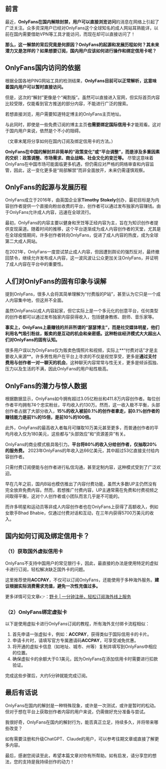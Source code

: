 ## 前言

最近，**OnlyFans在国内解除封禁，用户可以直接浏览访问**的消息在网络上引起了广泛关注。众多资深用户已经对OnlyFans这个全球知名的成人网站耳熟能详，以前在国内需要借助VPN等工具才能访问，而现在却可以直接访问了！

**那么，这一解禁的背后究竟是何原因？OnlyFans的起源和发展历程如何？其未来潜力又是怎样的？如果想要订阅，国内用户应该如何进行操作和绑定信用卡呢？**

## OnlyFans国内访问的依据

根据全国各地PING网站工具的检测结果，**OnlyFans目前可以正常解析，这意味着国内用户可以暂时直接访问。**

但是，这次的“解封”更像是个“阉割版”。虽然可以直接进入官网，但实际首页内容比较受限，仅能看到官方推送的部分内容，不能进行广泛的搜索。

若想直接浏览，用户需要知道特定博主的OnlyFans主页地址。

与此同时，即使是一些免费订阅的博主主页**也需要绑定国际信用卡**才能观看。这对于国内用户来说，依然是个不小的阻碍。

（文章末尾将分享如何在国内订阅及绑定信用卡的方法。）

**OnlyFans在中国的解封并非简单的“政策变化”或“平台调整”，而是涉及多重因素的交织：政策调整、市场需求、商业战略、社会文化的变迁等。** 尽管这意味着OnlyFans在中国市场可能面临更多机遇，但仍需应对严格的网络审查和内容监管，因此，这一变化更多是“局部解禁”而非全面放开，未来仍需谨慎观察。

## OnlyFans的起源与发展历程

OnlyFans成立于2016年，由英国企业家**Timothy Stokely**创办，最初目标是为内容创作者提供一个直接向粉丝收费的平台，创作者可以通过发布独家内容赚钱。由于OnlyFans允许成人内容，迅速在全球流行。

最初，OnlyFans的内容主要以健身和烹饪等正经内容为主，旨在为知识创作者提供变现渠道。随着时间的推移，这个平台逐渐成为成人内容创作者的天堂，尤其是在全球疫情期间，许多创作者转向OnlyFans，促进了成人内容的热度，成为全球第二大成人网站。

在2021年，OnlyFans一度尝试禁止成人内容，但因遭到舆论的强烈反对，最终撤回禁令，继续允许发布成人内容，这一波风波让公众更加关注OnlyFans，并证明了成人内容在平台中的重要性。

## 人们对OnlyFans的固有印象与误解

提到OnlyFans，很多人会将其简单理解为“付费版的P站”，甚至认为它只是一个成人内容集中地，但这并不全面。

虽然OnlyFans以成人内容起家，但它实际上是一个多元化的创意平台，任何类型的创作者都可以通过发布独家内容获得收入，包括健身教练、厨师、音乐家等。

**事实上，OnlyFans上最赚钱的并非所谓的“瑟瑟博主”，而是社交媒体明星，他们利用名气吸引粉丝，贩卖的是互动的机会和亲密感。这种粉丝经济模式大大超出人们对OnlyFans的固有认知。**

很多用户误以为OnlyFans仅为贩卖色情照片和视频，实际上**“付费对话”才是主要收入来源**。许多男性用户在平台上寻求的不仅是视觉享受，更多是**通过支付费用与创作者一对一聊天的机会**。这种聊天内容常常与性无关，更多是倾诉孤独、压力以及生活的不满，因此OnlyFans的用户粘性极高。

## OnlyFans的潜力与惊人数据

根据数据显示，OnlyFans如今拥有超过3.05亿粉丝和411.8万内容创作者。每位创作者平均拥有74个忠实粉丝，平均收入约130万。然而，这一收入极不平衡，头部创作者占据了大部分收入，**15%的收入被前0.1%的创作者拿走，前0.1%创作者的赚钱能力是前1%的15倍，是前10%的100倍。**

此外，OnlyFans的最高收入者每月可赚取10万美元甚至更多，而普通创作者的平均月收入仅为180美元，这些都与“头部效应”和“资源差异”有关。

OnlyFans的商业模式极具吸引力。**平台将80%的收入分给创作者，仅抽取20%的服务费。** 2023年OnlyFans的年收入达66亿美元，其中超过53亿直接支付给内容创作者。

只需付费订阅便能与创作者进行私信沟通，甚至定制内容，这种模式受到了广泛欢迎。

早在几年之前，国内B站也模仿推出了内容付费功能，虽然大多数UP主仍然没有完全放弃免费内容。然而，若想推广付费内容，UP主通常需在免费和付费视频之间取得平衡，这对个人创作者或小团队而言几乎是不可能的。

而许多明星和运动员等非成人内容创作者也在OnlyFans上获得了高额收入，例如女歌手Bhad Bhabie，仅通过付费对话和互动，在三年内获得5700万美元的收入。

## 国内如何订阅及绑定信用卡？

### （1）获取国外虚拟信用卡

OnlyFans不支持中国用户的常见银行卡，因此，最直接的办法是使用特定的虚拟卡进行订阅，轻松解决缺乏国外卡的问题。

这里推荐使用**ACCPAY**，不仅可以订阅OnlyFans，还能使用于多种海外服务。**建议根据实际消费需求充值，避免一次性充值过多。**

更多详情可见文章👉：[野卡 | 一分钟注册，轻松订阅海外线上服务](https://bit.ly/bewildcard)

### （2）OnlyFans绑定虚拟卡

以下是使用虚拟卡进行OnlyFans订阅的教程，所有海外支付绑卡流程相似：

1. 首先申请一张虚拟卡，例如：**ACCPAY**，获得类似于国际信用卡的卡片。
2. 申请卡片时，请填写官方专属邀请码**ACCPAY**，可享受减免优惠。
3. 将开通的虚拟卡信息（如地址、城市、州等）复制并填写到OnlyFans中相应的位置。
4. 确保虚拟卡的余额大于0.1美元，因为OnlyFans在添加信用卡时需要进行扣款验证。

完成这些步骤后，大约5分钟就能完成订阅。

## 最后有话说

OnlyFans在国内的解封是一种特殊现象，或许是一次测试，或许是暂时的松动。但对于想在平台上获取创作者内容的用户来说，仍需做好充分准备与尝试。

我很好奇，OnlyFans在国内的解封行为，能否真正立足，持续多久，并将带来哪些改变？

如有需要注册和升级ChatGPT、Claude的用户，可以参考往期文章或直接了解更多内容。

最后，感谢您阅读至此，希望本篇文章对你有所帮助。如有启发，请分享您的想法，您的支持是我持续创作的动力！